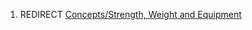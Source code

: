 1.  REDIRECT [Concepts/Strength, Weight and
    Equipment](Concepts/Strength,_Weight_and_Equipment "wikilink")